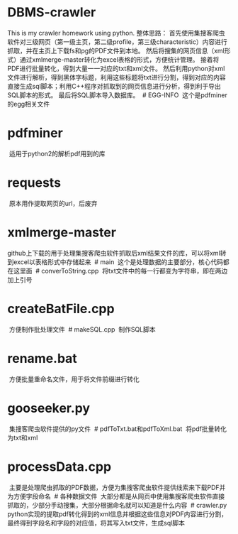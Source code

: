 # DBMS-crawler
This is my crawler homework using python.
整体思路：
首先使用集搜客爬虫软件对三级网页（第一级主页，第二级profile，第三级characteristic）内容进行抓取，并在主页上下载fs和pg的PDF文件到本地。
然后将搜集的网页信息（xml形式）通过xmlmerge-master转化为excel表格的形式，方便统计管理。
接着将PDF进行批量转化，得到大量一一对应的txt和xml文件。
然后利用python对xml文件进行解析，得到黑体字标题，利用这些标题将txt进行分割，得到对应的内容直接生成sql脚本；利用C++程序对抓取到的网页信息进行分析，得到利于导出SQL脚本的形式。
最后将SQL脚本导入数据库。
  # EGG-INFO
  这个是pdfminer的egg相关文件
  # pdfminer
  适用于python2的解析pdf用到的库
  # requests
  原本用作提取网页的url，后废弃
  # xmlmerge-master
  github上下载的用于处理集搜客爬虫软件抓取后xml结果文件的库，可以将xml转到excel以表格形式中存储起来
  # main
  这个是处理数据的主要部分，核心代码都在这里面
  # converToString.cpp
  将txt文件中的每一行都变为字符串，即在两边加上引号
  # createBatFile.cpp
  方便制作批处理文件
  # makeSQL.cpp
  制作SQL脚本
  # rename.bat
  方便批量重命名文件，用于将文件前缀进行转化
  # gooseeker.py
  集搜客爬虫软件提供的py文件
  # pdfToTxt.bat和pdfToXml.bat
  将pdf批量转化为txt和xml
  # processData.cpp
  主要是处理爬虫抓取的PDF数据，方便为集搜客爬虫软件提供线索来下载PDF并为方便字段命名
  # 各种数据文件
  大部分都是从网页中使用集搜客爬虫软件直接抓取的，少部分手动搜集，大部分根据命名就可以知道是什么内容
  # crawler.py
  python实现的提取pdf转化得到的xml信息并根据这些信息对PDF内容进行分割，最终得到字段名和字段的对应值，将其写入txt文件，生成sql脚本
